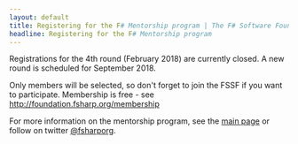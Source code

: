 ```yaml
---
layout: default
title: Registering for the F# Mentorship program | The F# Software Foundation
headline: Registering for the F# Mentorship program
---
```


Registrations for the 4th round (February 2018) are currently closed.
A new round is scheduled for September 2018.

Only members will be selected, so don't forget to join the FSSF if you want to participate. Membership is free - see http://foundation.fsharp.org/membership

For more information on the mentorship program, see the [main page](index.html) or follow on twitter [@fsharporg](https://twitter.com/fsharporg).

